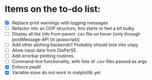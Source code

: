 # Items on the to-do list:

- [x] Replace print warnings with logging messages
- [ ] Refactor into an OOP structure, this starts to feel a bit bulky
- [ ] Display all the info from parent .csv file on hover [only through postMessage-API (in javascript)]
- [ ] Add other plotting backends? Probably should look into vispy
- [ ] Allow input data from DisPerSE.
- [ ] Add errorbar plotting routines.
- [ ] Command-line functionality, with lists of .csv files passed as args
- [x] Enforce pep8!
- [x] Variable sizes do not work in matplotlib yet.
